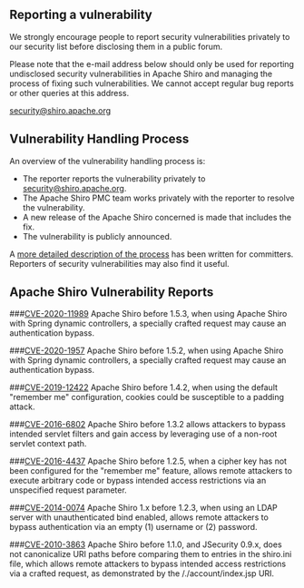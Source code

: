 
Reporting a vulnerability
-------------------------

We strongly encourage people to report security vulnerabilities privately to our security list before disclosing them in a public forum.

Please note that the e-mail address below should only be used for reporting undisclosed security vulnerabilities in Apache Shiro and managing the process of fixing such vulnerabilities. We cannot accept regular bug reports or other queries at this address.

[security@shiro.apache.org](mailto:security@shiro.apache.org)


Vulnerability Handling Process
------------------------------

An overview of the vulnerability handling process is:

* The reporter reports the vulnerability privately to [security@shiro.apache.org](mailto:security@shiro.apache.org).
* The Apache Shiro PMC team works privately with the reporter to resolve the vulnerability.
* A new release of the Apache Shiro concerned is made that includes the fix.
* The vulnerability is publicly announced.

A [more detailed description of the process](http://www.apache.org/security/committers.html) has been written for committers. Reporters of security vulnerabilities may also find it useful.


Apache Shiro Vulnerability Reports
----------------------------------

###[CVE-2020-11989](http://cve.mitre.org/cgi-bin/cvename.cgi?name=CVE-2020-11989)
Apache Shiro before 1.5.3, when using Apache Shiro with Spring dynamic controllers, a specially crafted request may cause an authentication bypass.

###[CVE-2020-1957](http://cve.mitre.org/cgi-bin/cvename.cgi?name=CVE-2020-1957)
Apache Shiro before 1.5.2, when using Apache Shiro with Spring dynamic controllers, a specially crafted request may cause an authentication bypass.

###[CVE-2019-12422](http://cve.mitre.org/cgi-bin/cvename.cgi?name=CVE-2019-12422)
Apache Shiro before 1.4.2, when using the default "remember me" configuration, cookies could be susceptible to a padding attack.

###[CVE-2016-6802](http://cve.mitre.org/cgi-bin/cvename.cgi?name=CVE-2016-6802)
Apache Shiro before 1.3.2 allows attackers to bypass intended servlet filters and gain access by leveraging use of a non-root servlet context path.

###[CVE-2016-4437](http://cve.mitre.org/cgi-bin/cvename.cgi?name=CVE-2016-4437)
Apache Shiro before 1.2.5, when a cipher key has not been configured for the "remember me" feature, allows remote attackers to execute arbitrary code or bypass intended access restrictions via an unspecified request parameter.

###[CVE-2014-0074](http://cve.mitre.org/cgi-bin/cvename.cgi?name=CVE-2014-0074)
Apache Shiro 1.x before 1.2.3, when using an LDAP server with unauthenticated bind enabled, allows remote attackers to bypass authentication via an empty (1) username or (2) password.

###[CVE-2010-3863](http://cve.mitre.org/cgi-bin/cvename.cgi?name=CVE-2010-3863)
Apache Shiro before 1.1.0, and JSecurity 0.9.x, does not canonicalize URI paths before comparing them to entries in the shiro.ini file, which allows remote attackers to bypass intended access restrictions via a crafted request, as demonstrated by the /./account/index.jsp URI.
